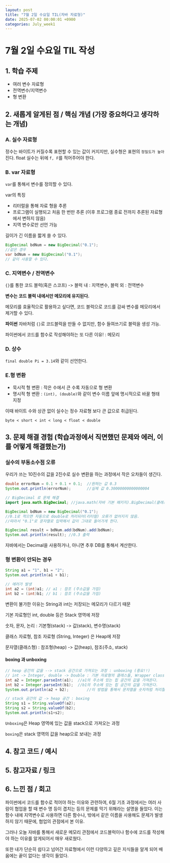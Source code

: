 ```yaml
---
layout: post
title: "7월 2일 수요일 TIL(자바 자료형)"
date: 2025-07-02 00:00:01 +0900
categories: July_week1
---
```


# 7월 2일 수요일 TIL 작성

## 1. 학습 주제
- 여러 변수 자료형 
- 전역변수/지역변수
- 형 변환

## 2. 새롭게 알게된 점 / 핵심 개념 (가장 중요하다고 생각하는 개념)
### A. 실수 자료형
정수는 바이트가 커질수록 표현할 수 있는 값이 커지지만, 실수형은 표현의 `정밀도가 높아`진다.
float 실수는 뒤에  `f, F`를 적어주어야 한다.


### B. var 자료형
`var`를 통해서 변수를 정의할 수 있다. 

var의 특징
- 리터럴을 통해 자료 형을 추론
- 프로그램이 실행되고 처음 한 번만 추론 (이후 프로그램 종료 전까지 추론된 자료형에서 변하지 않음)
- 지역 변수로만 선언 가능

길이가 긴 이름을 짧게 쓸 수 있다.
```java
BigDecimal bdNum = new BigDecimal("0.1");	
//같은 경우
var bdNum = new BigDecimal("0.1");
// 같이 사용할 수 있다.
```

### C. 지역변수 / 전역변수
`{}`를 통한 코드 블럭(혹은 스코프) -> 블럭 내 : 지역변수, 블럭 외 : 전역변수

**변수는 코드 블럭 내에서만 메모리에 유지된다.**

메모리를 효율적으로 활용하고 싶다면, 코드 블럭으로 코드를 감싸 변수를 메모리에서 제거할 수 있다.

**파이썬**
자바처럼 `{}`로 코드블럭을 만들 수 없지만, 함수 들여쓰기로 블럭을 생성 가능. 

파이썬에서 코드를 함수로 작성해야하는 또 다른 이유! : 메모리

### D. 상수
`final double Pi = 3.14`와 같이 선언한다.

### E.형 변환
- 묵시적 형 변환 : 작은 수에서 큰 수록 자동으로 형 변환
- 명시적 형 변환 : `(int), (double)`와 같이 변수 이름 앞에 명시적으로 바꿀 형태 지정

이때 바이트 수와 상관 없이 실수는 정수 자료형 보다 큰 값으로 취급된다. 

`byte < short < int < long < float < double`

## 3. 문제 해결 경험 (학습과정에서 직면했던 문제와 에러, 이를 어떻게 해결했는가)
### 실수의 부동소수점 오류
우리가 쓰는 10진수의 값을 2진수로 실수 변환을 하는 과정에서 작은 오차들이 생긴다.
```java
double errorNum = 0.1 + 0.1 + 0.1; 	//원하는 값 0.3
System.out.println(errorNum);		//실제 값 0.30000000000000004

// BigDecimal 로 문제 해결
import java.math.BigDecimal; //java.math(자바 기본 패키지).BigDecimal(클래스)

BigDecimal bdNum = new BigDecimal("0.1");	
//0.1로 적으면 자동으로 double로 처리되어(리터럴) 오류가 없어지지 않음.
//따라서 "0.1"로 문자열로 입력해서 값이 그대로 들어가게 한다.

BigDecimal result = bdNum.add(bdNum).add(bdNum);
System.out.println(result); //0.3 출력
```
자바에서는 Decimal을 사용하거나, 아니면 추후 DB를 통해서 계산한다.

### 형 변환이 안되는 경우
```java
String a1 = "1", b1 = "2";
System.out.println(a1 + b1);

// 에러가 발생
int a2 = (int)a1; // a1 : 참조 (주소값을 가짐)
int b2 = (int)b1; // b1 : 참조 (주소값을 가짐)
```
변환이 불가한 이유는 String과 int는 저장되는 메모리가 다르기 때문

기본 자료형인 int, double 등은 Stack 영역에 저장

숫자, 문자, 논리 : 기본형(stack) -> 값(stack), 변수명(stack)

클래스 자료형, 참조 자료형 (String, Integer) 은 Heap에 저장

문자열(클래스형) : 참조형(heap) -> 값(heap), 참조(주소, stack)

#### boxing 과 unboxing
```java
// heap 공간의 값을 --> stack 공간으로 가져오는 과정 : unboxing (중요!!)
// int -> Integer, double -> Double : 기본 자료형의 클래스들, Wrapper class
int a2 = Integer.parseInt(a1); 	//a1의 주소에 있는 힙 공간의 값을 가져온다.
int b2 = Integer.parseInt(b1); 	//b1의 주소에 있는 힙 공간의 값을 가져온다.
System.out.println(a2 + b2);		//이 방법을 통해서 문자열을 숫자처럼 처리할 수 있다.

// stack 공간의 값 -> heap 공간 : boxing
String s1 = String.valueOf(a2);
String s2 = String.valueOf(b2);
System.out.println(s1+s2);
```
`Unboxing`은 Heap 영역에 있는 값을 stack으로 가져오는 과정

`boxing`은 stack 영역의 값을 heap으로 보내는 과정

## 4. 참고 코드 / 예시

## 5. 참고자료 / 링크

## 6. 느낀 점 / 회고 
파이썬에서 코드를 함수로 적어야 하는 이유와 관련하여, 6월 기초 과정에서는 여러 사람이 협업을 할 때 변수 명 등이 겹치는 등의 문제를 막기 위해라는 설명을 들었다. 이는 함수 내에 지역변수로 사용하면 다른 함수나, 밖에서 같은 이름을 사용해도 문제가 발생하지 않기 때문에, 협업의 관점에서 본 이유.

그러나 오늘 자바를 통해서 새로운 메모리 관점에서 코드블럭이나 함수에 코드를 작성해야 하는 이유를 알게되어서 매우 새로웠다. 

또한 내가 단순히 쉽다고 넘어간 자료형에서 이런 다양하고 깊은 지식들을 알게 되어 배움에는 끝이 없다는 생각이 들었다.